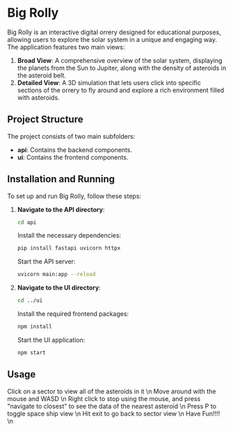 # Big Rolly

Big Rolly is an interactive digital orrery designed for educational purposes, allowing users to explore the solar system in a unique and engaging way. The application features two main views:

1. **Broad View**: A comprehensive overview of the solar system, displaying the planets from the Sun to Jupiter, along with the density of asteroids in the asteroid belt.
2. **Detailed View**: A 3D simulation that lets users click into specific sections of the orrery to fly around and explore a rich environment filled with asteroids.

## Project Structure

The project consists of two main subfolders:

- **api**: Contains the backend components.
- **ui**: Contains the frontend components.

## Installation and Running

To set up and run Big Rolly, follow these steps:

1. **Navigate to the API directory**:
   ```bash
   cd api
   ```
   Install the necessary dependencies:
   ```bash
   pip install fastapi uvicorn httpx
   ```
   Start the API server:
   ```bash
   uvicorn main:app --reload
   ```

2. **Navigate to the UI directory**:
   ```bash
   cd ../ui
   ```
   Install the required frontend packages:
   ```bash
   npm install
   ```
   Start the UI application:
   ```bash
   npm start
   ```

## Usage
Click on a sector to view all of the asteroids in it \n
Move around with the mouse and WASD \n
Right click to stop using the mouse, and press "navigate to closest" to see the data of the nearest asteroid \n
Press P to toggle space ship view \n
Hit exit to go back to sector view \n
Have Fun!!!! \n

